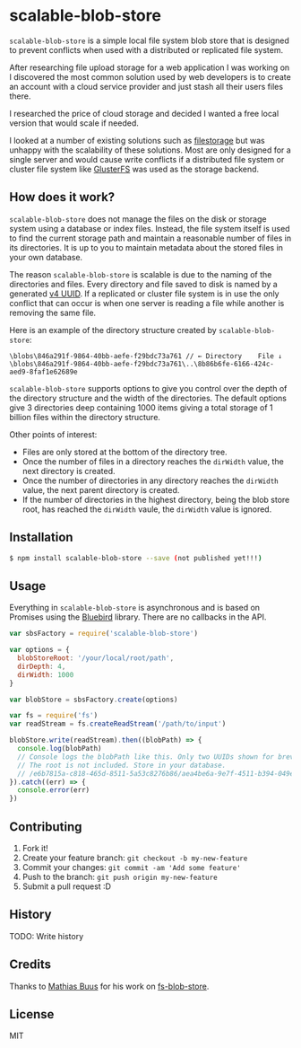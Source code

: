 # scalable-blob-store

`scalable-blob-store` is a simple local file system blob store that is designed to prevent conflicts when used with a distributed or replicated file system.

After researching file upload storage for a web application I was working on I discovered the most common solution used by web developers is to create an account with a cloud service provider and just stash all their users files there.

I researched the price of cloud storage and decided I wanted a free local version that would scale if needed.

I looked at a number of existing solutions such as [filestorage](https://github.com/petersirka/node-filestorage) but was unhappy with the scalability of these solutions. Most are only designed for a single server and would cause write conflicts if a distributed file system or cluster file system like [GlusterFS](http://www.gluster.org/) was used as the storage backend.

## How does it work?

`scalable-blob-store` does not manage the files on the disk or storage system using a database or index files. Instead, the file system itself is used to find the current storage path and maintain a reasonable number of files in its directories. It is up to you to maintain metadata about the stored files in your own database.

The reason `scalable-blob-store` is scalable is due to the naming of the directories and files. Every directory and file saved to disk is named by a generated [v4 UUID](https://github.com/broofa/node-uuid). If a replicated or cluster file system is in use the only conflict that can occur is when one server is reading a file while another is removing the same file.

Here is an example of the directory structure created by `scalable-blob-store`:
```
\blobs\846a291f-9864-40bb-aefe-f29bdc73a761 // ← Directory    File ↓   
\blobs\846a291f-9864-40bb-aefe-f29bdc73a761\..\8b86b6fe-6166-424c-aed9-8faf1e62689e
```

`scalable-blob-store` supports options to give you control over the depth of the directory structure and the width of the directories. The default options give 3 directories deep containing 1000 items giving a total storage of 1 billion files within the directory structure.

Other points of interest:
* Files are only stored at the bottom of the directory tree.
* Once the number of files in a directory reaches the `dirWidth` value, the next directory is created.
* Once the number of directories in any directory reaches the `dirWidth` value, the next parent directory is created.
* If the number of directories in the highest directory, being the blob store root, has reached the `dirWidth` vaule, the `dirWidth` value is ignored.


## Installation

```sh
$ npm install scalable-blob-store --save (not published yet!!!)
```

## Usage

Everything in `scalable-blob-store` is asynchronous and is based on Promises using the [Bluebird](https://github.com/petkaantonov/bluebird) library. There are no callbacks in the API.

```js
var sbsFactory = require('scalable-blob-store')

var options = {
  blobStoreRoot: '/your/local/root/path',
  dirDepth: 4,
  dirWidth: 1000
}

var blobStore = sbsFactory.create(options)

var fs = require('fs')
var readStream = fs.createReadStream('/path/to/input')

blobStore.write(readStream).then((blobPath) => {
  console.log(blobPath)
  // Console logs the blobPath like this. Only two UUIDs shown for brevity.
  // The root is not included. Store in your database.
  // /e6b7815a-c818-465d-8511-5a53c8276b86/aea4be6a-9e7f-4511-b394-049e68f59b02
}).catch((err) => {
  console.error(err)
})

```

## Contributing

1. Fork it!
2. Create your feature branch: `git checkout -b my-new-feature`
3. Commit your changes: `git commit -am 'Add some feature'`
4. Push to the branch: `git push origin my-new-feature`
5. Submit a pull request :D

## History

TODO: Write history

## Credits

Thanks to [Mathias Buus](https://github.com/mafintosh) for his work on [fs-blob-store](https://github.com/mafintosh/fs-blob-store).

## License

MIT
